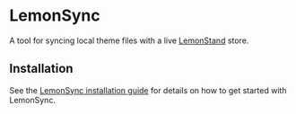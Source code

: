 # LemonSync

A tool for syncing local theme files with a live [LemonStand](https://lemonstand.com/) store.

## Installation

See the [LemonSync installation guide](http://lemonsync-js.lemonstand.com) for details on how to get started with LemonSync.